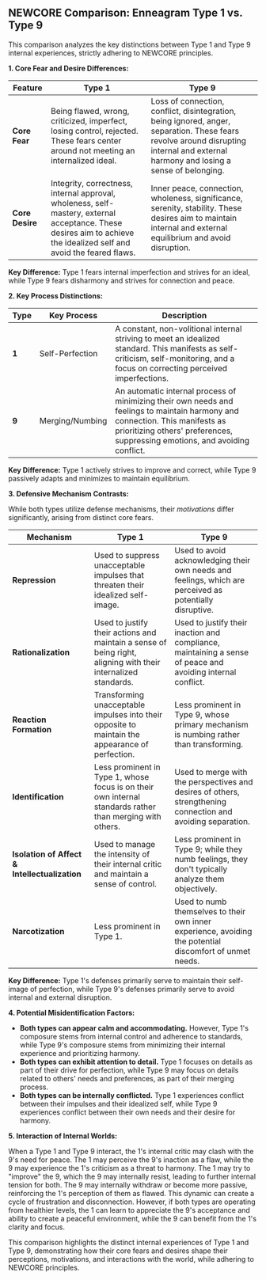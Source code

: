 ## NEWCORE Comparison: Enneagram Type 1 vs. Type 9

This comparison analyzes the key distinctions between Type 1 and Type 9 internal experiences, strictly adhering to NEWCORE principles.

**1. Core Fear and Desire Differences:**

| Feature | Type 1 | Type 9 |
|---|---|---|
| **Core Fear** | Being flawed, wrong, criticized, imperfect, losing control, rejected.  These fears center around not meeting an internalized ideal. | Loss of connection, conflict, disintegration, being ignored, anger, separation. These fears revolve around disrupting internal and external harmony and losing a sense of belonging. |
| **Core Desire** | Integrity, correctness, internal approval, wholeness, self-mastery, external acceptance. These desires aim to achieve the idealized self and avoid the feared flaws. | Inner peace, connection, wholeness, significance, serenity, stability. These desires aim to maintain internal and external equilibrium and avoid disruption. |

**Key Difference:**  Type 1 fears internal imperfection and strives for an ideal, while Type 9 fears disharmony and strives for connection and peace.

**2. Key Process Distinctions:**

| Type | Key Process | Description |
|---|---|---|
| **1** | Self-Perfection | A constant, non-volitional internal striving to meet an idealized standard. This manifests as self-criticism, self-monitoring, and a focus on correcting perceived imperfections. |
| **9** | Merging/Numbing | An automatic internal process of minimizing their own needs and feelings to maintain harmony and connection. This manifests as prioritizing others' preferences, suppressing emotions, and avoiding conflict. |

**Key Difference:** Type 1 actively strives to improve and correct, while Type 9 passively adapts and minimizes to maintain equilibrium.

**3. Defensive Mechanism Contrasts:**

While both types utilize defense mechanisms, their *motivations* differ significantly, arising from distinct core fears.

| Mechanism | Type 1 | Type 9 |
|---|---|---|
| **Repression** | Used to suppress unacceptable impulses that threaten their idealized self-image. | Used to avoid acknowledging their own needs and feelings, which are perceived as potentially disruptive. |
| **Rationalization** | Used to justify their actions and maintain a sense of being right, aligning with their internalized standards. | Used to justify their inaction and compliance, maintaining a sense of peace and avoiding internal conflict. |
| **Reaction Formation** | Transforming unacceptable impulses into their opposite to maintain the appearance of perfection. | Less prominent in Type 9, whose primary mechanism is numbing rather than transforming. |
| **Identification** | Less prominent in Type 1, whose focus is on their own internal standards rather than merging with others. | Used to merge with the perspectives and desires of others, strengthening connection and avoiding separation. |
| **Isolation of Affect & Intellectualization** | Used to manage the intensity of their internal critic and maintain a sense of control. | Less prominent in Type 9; while they numb feelings, they don't typically analyze them objectively. |
| **Narcotization** | Less prominent in Type 1. | Used to numb themselves to their own inner experience, avoiding the potential discomfort of unmet needs. |


**Key Difference:** Type 1's defenses primarily serve to maintain their self-image of perfection, while Type 9's defenses primarily serve to avoid internal and external disruption.

**4. Potential Misidentification Factors:**

* **Both types can appear calm and accommodating.**  However, Type 1's composure stems from internal control and adherence to standards, while Type 9's composure stems from minimizing their internal experience and prioritizing harmony.
* **Both types can exhibit attention to detail.**  Type 1 focuses on details as part of their drive for perfection, while Type 9 may focus on details related to others' needs and preferences, as part of their merging process.
* **Both types can be internally conflicted.** Type 1 experiences conflict between their impulses and their idealized self, while Type 9 experiences conflict between their own needs and their desire for harmony.

**5. Interaction of Internal Worlds:**

When a Type 1 and Type 9 interact, the 1's internal critic may clash with the 9's need for peace. The 1 may perceive the 9's inaction as a flaw, while the 9 may experience the 1's criticism as a threat to harmony.  The 1 may try to "improve" the 9, which the 9 may internally resist, leading to further internal tension for both. The 9 may internally withdraw or become more passive, reinforcing the 1's perception of them as flawed.  This dynamic can create a cycle of frustration and disconnection. However, if both types are operating from healthier levels, the 1 can learn to appreciate the 9's acceptance and ability to create a peaceful environment, while the 9 can benefit from the 1's clarity and focus.

This comparison highlights the distinct internal experiences of Type 1 and Type 9, demonstrating how their core fears and desires shape their perceptions, motivations, and interactions with the world, while adhering to NEWCORE principles.
